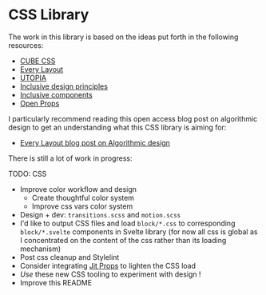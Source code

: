 # CSS Library

The work in this library is based on the ideas put forth in the following resources:

- [CUBE CSS](https://cube.fyi)
- [Every Layout](https://every-layout.dev)
- [UTOPIA](https://utopia.fyi/)
- [Inclusive design principles](https://inclusivedesignprinciples.org/)
- [Inclusive components](https://inclusive-components.design/)
- [Open Props](https://open-props.style/)

I particularly recommend reading this open access blog post on algorithmic design to get an understanding what this CSS library is aiming for:

- [Every Layout blog post on Algorithmic design](https://every-layout.dev/blog/algorithmic-design/)

There is still a lot of work in progress:

TODO: CSS

- Improve color workflow and design
  - Create thoughtful color system
  - Improve css vars color system
- Design + dev: `transitions.scss` and `motion.scss`
- I'd like to output CSS files and load `block/*.css` to corresponding `block/*.svelte` components in Svelte library (for now all css is global as I concentrated on the content of the css rather than its loading mechanism)
- Post css cleanup and Stylelint
- Consider integrating [Jit Props](https://github.com/GoogleChromeLabs/postcss-jit-props) to lighten the CSS load
- _Use_ these new CSS tooling to experiment with design !
- Improve this README
